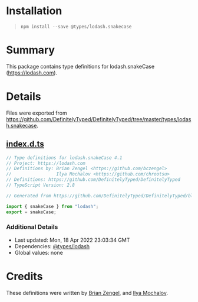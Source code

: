 # Installation
> `npm install --save @types/lodash.snakecase`

# Summary
This package contains type definitions for lodash.snakeCase (https://lodash.com).

# Details
Files were exported from https://github.com/DefinitelyTyped/DefinitelyTyped/tree/master/types/lodash.snakecase.
## [index.d.ts](https://github.com/DefinitelyTyped/DefinitelyTyped/tree/master/types/lodash.snakecase/index.d.ts)
````ts
// Type definitions for lodash.snakeCase 4.1
// Project: https://lodash.com
// Definitions by: Brian Zengel <https://github.com/bczengel>
//                 Ilya Mochalov <https://github.com/chrootsu>
// Definitions: https://github.com/DefinitelyTyped/DefinitelyTyped
// TypeScript Version: 2.8

// Generated from https://github.com/DefinitelyTyped/DefinitelyTyped/blob/master/types/lodash/scripts/generate-modules.ts

import { snakeCase } from "lodash";
export = snakeCase;

````

### Additional Details
 * Last updated: Mon, 18 Apr 2022 23:03:34 GMT
 * Dependencies: [@types/lodash](https://npmjs.com/package/@types/lodash)
 * Global values: none

# Credits
These definitions were written by [Brian Zengel](https://github.com/bczengel), and [Ilya Mochalov](https://github.com/chrootsu).
